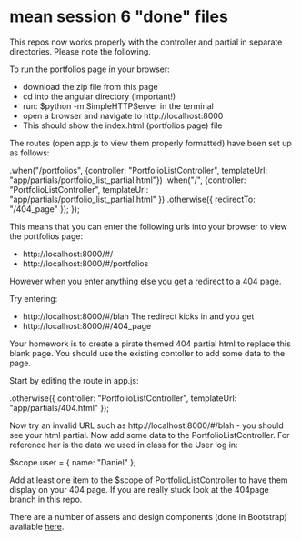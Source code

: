 # mean session 6 "done" files
This repos now works properly with the controller and partial in separate directories. Please note the following.

To run the portfolios page in your browser:
+ download the zip file from this page
+ cd into the angular directory (important!)
+ run: $python -m SimpleHTTPServer in the terminal
+ open a browser and navigate to http://localhost:8000
+ This should show the index.html (portfolios page) file

The routes (open app.js to view them properly formatted) have been set up as follows:

.when("/portfolios",  {controller: "PortfolioListController", templateUrl: "app/partials/portfolio_list_partial.html"})
.when("/",  {controller: "PortfolioListController", templateUrl: "app/partials/portfolio_list_partial.html" })
.otherwise({ redirectTo: "/404_page" });
}); 

This means that you can enter the following urls into your browser to view the portfolios page:
* http://localhost:8000/#/
* http://localhost:8000/#/portfolios

However when you enter anything else you get a redirect to a 404 page.

Try entering:
* http://localhost:8000/#/blah
The redirect kicks in and you get
* http://localhost:8000/#/404_page

Your homework is to create a pirate themed 404 partial html to replace this blank page. You should use the existing contoller to add some data to the page.

Start by editing the route in app.js:

.otherwise({ controller: "PortfolioListController", templateUrl: "app/partials/404.html"  });

Now try an invalid URL such as http://localhost:8000/#/blah - you should see your html partial. Now add some data to the PortfolioListController. For reference her is the data we used in class for the User log in:

$scope.user = { name: "Daniel" };

Add at least one item to the $scope of PortfolioListController to have them display on your 404 page. If you are really stuck look at the 404page branch in this repo.

There are a number of assets and design components (done in Bootstrap) available [here](http://daniel.deverell.com/css-files/other/pirate/pirate/).
